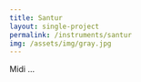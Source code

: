 ```yaml
---
title: Santur
layout: single-project
permalink: /instruments/santur
img: /assets/img/gray.jpg
---
```

Midi ...